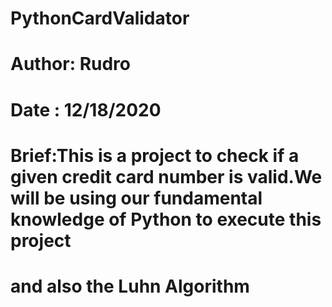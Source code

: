 # PythonCardValidator
# Author: Rudro
# Date : 12/18/2020
# Brief:This is a project to check if a given credit card number is valid.We will be using our fundamental knowledge of Python to execute this project
# and also the Luhn Algorithm
